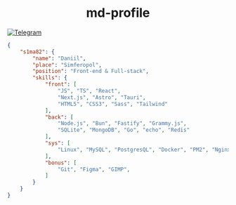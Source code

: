 
<h1 align="center">
<span class="text-dark-blue">md-</span>profile
</h1>

<a href = "https://t.me/s1ma_tg">![Telegram](https://img.shields.io/badge/Telegram-2CA5E0?style=for-the-badge&logo=telegram&logoColor=white)</a>


```json
{
    "s1ma82": {
        "name": "Daniil",
        "place": "Simferopol",
        "position": "Front-end & Full-stack",
        "skills": {
            "front": [
                "JS", "TS", "React", 
                "Next.js", "Astro", "Tauri", 
                "HTML5", "CSS3", "Sass", "Tailwind"
            ],
            "back": [
                "Node.js", "Bun", "Fastify", "Grammy.js", 
                "SQLite", "MongoDB", "Go", "echo", "Redis"
            ],
            "sys": [
                "Linux", "MySQL", "PostgresQL", "Docker", "PM2", "Nginx"
            ],
            "bonus": [
                "Git", "Figma", "GIMP",
            ]
        }
    }
}
```
